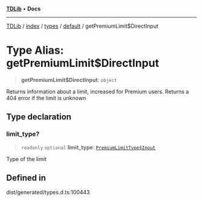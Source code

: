 [**TDLib**](../../../../../../README.md) • **Docs**

***

[TDLib](../../../../../../modules.md) / [index](../../../../../README.md) / [types](../../../README.md) / [default](../README.md) / getPremiumLimit$DirectInput

# Type Alias: getPremiumLimit$DirectInput

> **getPremiumLimit$DirectInput**: `object`

Returns information about a limit, increased for Premium users. Returns a 404 error if the limit is unknown

## Type declaration

### limit\_type?

> `readonly` `optional` **limit\_type**: [`PremiumLimitType$Input`](PremiumLimitType$Input.md)

Type of the limit

## Defined in

dist/generated/types.d.ts:100443
